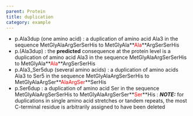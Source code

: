 ```yaml
---
parent: Protein
title: duplication
category: example
---
```


*	p.Ala3dup (one amino acid)
	: a duplication of amino acid Ala3 in the sequence MetGlyAlaArgSerSerHis to MetGlyAla**<font color="red">Ala</font>**ArgSerSerHis
*	p.(Ala3dup)
	: the **predicted** consequence at the protein level is a duplication of amino acid Ala3 in the sequence MetGlyAlaArgSerSerHis to MetGlyAla**<font color="red">Ala</font>**ArgSerSerHis
*	p.Ala3\_Ser5dup (several amino acids)
	: a duplication of amino acids Ala3 to Ser5 in the sequence MetGlyAlaArgSerSerHis to MetGlyAlaArgSer**<font color="red">AlaArgSer</font>**SerHis
*	p.Ser6dup
	: a duplication of amino acid Ser in the sequence MetGlyAlaArgSerSerHis to MetGlyAlaArgSerSer**<font color="red">Ser</font>**His
	:	_**NOTE:**_ for duplications in single amino acid stretches or tandem repeats, the most C-terminal residue is arbitrarily assigned to have been deleted
